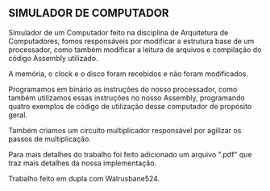 ## SIMULADOR DE COMPUTADOR

Simulador de um Computador feito na disciplina de Arquitetura de Computadores, fomos responsáveis por modificar a estrutura base de um processador, como também modificar a leitura de arquivos e compilação do código Assembly utilizado.

A memória, o clock e o disco foram recebidos e não foram modificados.

Programamos em binário as instruções do nosso processador, como também utilizamos essas instruções no nosso Assembly, programando quatro exemplos de código de utilização desse computador de propósito geral. 

Também criamos um circuito multiplicador responsável por agilizar os passos de multiplicação.

Para mais detalhes do trabalho foi feito adicionado um arquivo ".pdf" que traz mais detalhes da nossa implementação.

Trabalho feito em dupla com Walrusbane524.
